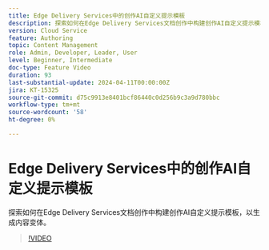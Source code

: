 ```yaml
---
title: Edge Delivery Services中的创作AI自定义提示模板
description: 探索如何在Edge Delivery Services文档创作中构建创作AI自定义提示模板，以生成内容变体。
version: Cloud Service
feature: Authoring
topic: Content Management
role: Admin, Developer, Leader, User
level: Beginner, Intermediate
doc-type: Feature Video
duration: 93
last-substantial-update: 2024-04-11T00:00:00Z
jira: KT-15325
source-git-commit: d75c9913e8401bcf86440c0d256b9c3a9d780bbc
workflow-type: tm+mt
source-wordcount: '58'
ht-degree: 0%

---
```



# Edge Delivery Services中的创作AI自定义提示模板

探索如何在Edge Delivery Services文档创作中构建创作AI自定义提示模板，以生成内容变体。

>[!VIDEO](https://video.tv.adobe.com/v/3428316/?learn=on)
